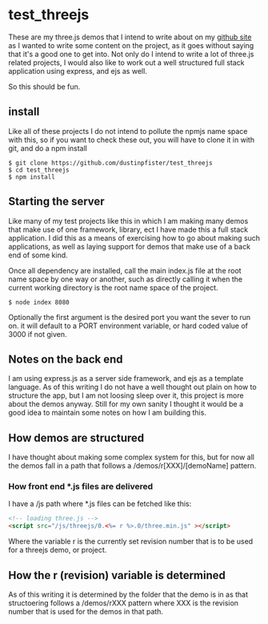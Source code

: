 # test_threejs

These are my three.js demos that I intend to write about on my [github site](https://http://dustinpfister.github.io) as I wanted to write some content on the project, as it goes without saying that it's a good one to get into. Not only do I intend to write a lot of three.js related projects, I would also like to work out a well structured full stack application using express, and ejs as well.

So this should be fun.

## install

Like all of these projects I do not intend to pollute the npmjs name space with this, so if you want to check these out, you will have to clone it in with git, and do a npm install

```
$ git clone https://github.com/dustinpfister/test_threejs
$ cd test_threejs
$ npm install
```

## Starting the server

Like many of my test projects like this in which I am making many demos that make use of one framework, library, ect I have made this a full stack application. I did this as a means of exercising how to go about making such applications, as well as laying support for demos that make use of a back end of some kind.

Once all dependency are installed, call the main index.js file at the root name space by one way or another, such as directly calling it when the current working directory is the root name space of the project.

```
$ node index 8080
```

Optionally the first argument is the desired port you want the sever to run on. it will default to a PORT environment variable, or hard coded value of 3000 if not given.

## Notes on the back end

I am using express.js as a server side framework, and ejs as a template language. As of this writing I do not have a well thought out plain on how to structure the app, but I am not loosing sleep over it, this project is more about the demos anyway. Still for my own sanity I thought it would be a good idea to maintain some notes on how I am building this.

## How demos are structured

I have thought about making some complex system for this, but for now all the demos fall in a path that follows a /demos/r[XXX]/[demoName] pattern.

### How front end \*.js files are delivered

I have a /js path where *.js files can be fetched like this:

```html
<!-- loading three.js -->
<script src="/js/threejs/0.<%= r %>.0/three.min.js" ></script>
```

Where the variable r is the currently set revision number that is to be used for a threejs demo, or project.

## How the r (revision) variable is determined

As of this writing it is determined by the folder that the demo is in as that structoering follows a /demos/rXXX pattern where XXX is the revision number that is used for the demos in that path.